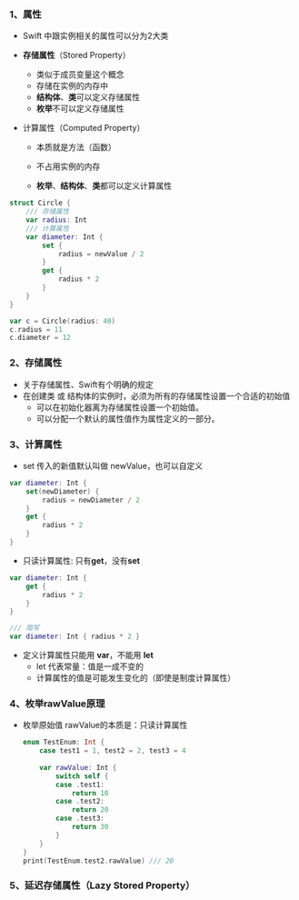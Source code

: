 

### 1、属性

* Swift 中跟实例相关的属性可以分为2大类

* **存储属性**（Stored Property）
  * 类似于成员变量这个概念
  * 存储在实例的内存中
  * **结构体**、**类**可以定义存储属性
  * **枚举**不可以定义存储属性

* 计算属性（Computed Property）

  * 本质就是方法（函数）

  * 不占用实例的内存
  * **枚举**、**结构体**、**类**都可以定义计算属性

```swift
struct Circle {
    /// 存储属性
    var radius: Int
    /// 计算属性
    var diameter: Int {
        set {
            radius = newValue / 2
        }
        get {
            radius * 2
        }
    }
}

var c = Circle(radius: 40)
c.radius = 11
c.diameter = 12
```

### 2、存储属性

* 关于存储属性、Swift有个明确的规定
* 在创建类 或 结构体的实例时，必须为所有的存储属性设置一个合适的初始值
  * 可以在初始化器离为存储属性设置一个初始值。
  * 可以分配一个默认的属性值作为属性定义的一部分。

### 3、计算属性

* set 传入的新值默认叫做 newValue，也可以自定义

```swift
var diameter: Int {
    set(newDiameter) {
        radius = newDiameter / 2
    }
    get {
        radius * 2
    }
}
```

* 只读计算属性: 只有**get**，没有**set**

```swift
var diameter: Int {
	get {
		radius * 2
	}
}
```

```swift
/// 简写
var diameter: Int { radius * 2 }
```

* 定义计算属性只能用 **var**，不能用 **let**
  * let 代表常量：值是一成不变的
  * 计算属性的值是可能发生变化的（即使是制度计算属性）

### 4、枚举rawValue原理

* 枚举原始值 rawValue的本质是：只读计算属性

  ```swift
  enum TestEnum: Int {
      case test1 = 1, test2 = 2, test3 = 4
      
      var rawValue: Int {
          switch self {
          case .test1:
              return 10
          case .test2:
              return 20
          case .test3:
              return 30
          }
      }
  }
  print(TestEnum.test2.rawValue) /// 20
  ```

### 5、延迟存储属性（Lazy Stored Property）















